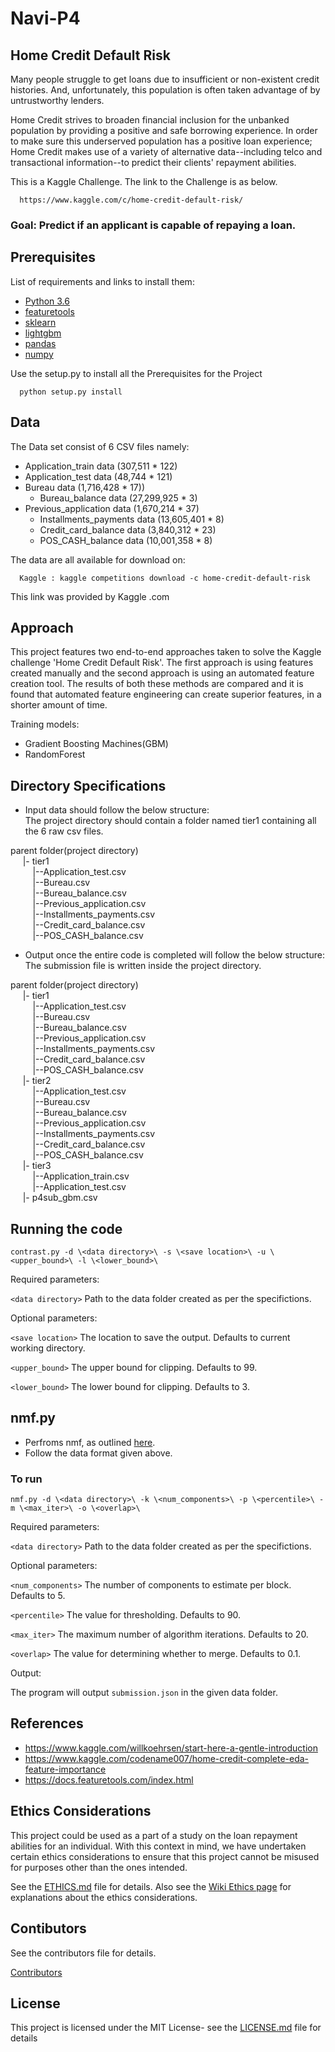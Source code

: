 # Navi-P4
## Home Credit Default Risk
Many people struggle to get loans due to insufficient or non-existent credit histories. And, unfortunately, this population is often taken advantage of by untrustworthy lenders.

Home Credit strives to broaden financial inclusion for the unbanked population by providing a positive and safe borrowing experience. In order to make sure this underserved population has a positive loan experience; Home Credit makes use of a variety of alternative data--including telco and transactional information--to predict their clients' repayment abilities.

This is a Kaggle Challenge. The link to the Challenge is as below. 

      https://www.kaggle.com/c/home-credit-default-risk/

### Goal: Predict if an applicant is capable of repaying a loan.

## Prerequisites
List of requirements and links to install them:

* [Python 3.6](https://www.python.org/downloads/release/python-360/)
* [featuretools](https://www.featuretools.com)
* [sklearn](https://scikit-learn.org/stable/)
* [lightgbm](https://lightgbm.readthedocs.io/en/latest/)
* [pandas](https://pandas.pydata.org/index.html)
* [numpy](https://www.numpy.org)

Use the setup.py to install all the Prerequisites for the Project

      python setup.py install

## Data

The Data set consist of 6 CSV files namely:

* Application_train data (307,511 * 122)
* Application_test data (48,744 * 121)
* Bureau data (1,716,428 * 17))
  * Bureau_balance data (27,299,925 * 3)       
* Previous_application data (1,670,214 * 37)
  * Installments_payments data (13,605,401 * 8)
  * Credit_card_balance data (3,840,312 * 23)
  * POS_CASH_balance data (10,001,358 * 8)              

The data are all available for download on:

      Kaggle : kaggle competitions download -c home-credit-default-risk
      
This link was provided by Kaggle .com

## Approach 
   
This project features two end-to-end approaches taken to solve the Kaggle challenge 'Home Credit Default Risk'. The first approach is using features created manually and the second approach is using an automated feature creation tool. The results of both these methods are compared and it is found that automated feature engineering can create superior features, in a shorter amount of time.

Training models: <br />
* Gradient Boosting Machines(GBM)
* RandomForest

## Directory Specifications

* Input data should follow the below structure: <br />
The project directory should contain a folder named tier1 containing all the 6 raw csv files. <br />

parent folder(project directory)  <br />
&nbsp;&nbsp;&nbsp;&nbsp;  |- tier1 <br />
&nbsp;&nbsp;&nbsp;&nbsp;&nbsp;&nbsp;&nbsp;&nbsp;      |--Application_test.csv <br />
&nbsp;&nbsp;&nbsp;&nbsp;&nbsp;&nbsp;&nbsp;&nbsp;      |--Bureau.csv <br />
&nbsp;&nbsp;&nbsp;&nbsp;&nbsp;&nbsp;&nbsp;&nbsp;      |--Bureau_balance.csv <br />
&nbsp;&nbsp;&nbsp;&nbsp;&nbsp;&nbsp;&nbsp;&nbsp;      |--Previous_application.csv <br />
&nbsp;&nbsp;&nbsp;&nbsp;&nbsp;&nbsp;&nbsp;&nbsp;      |--Installments_payments.csv <br />
&nbsp;&nbsp;&nbsp;&nbsp;&nbsp;&nbsp;&nbsp;&nbsp;      |--Credit_card_balance.csv <br />
&nbsp;&nbsp;&nbsp;&nbsp;&nbsp;&nbsp;&nbsp;&nbsp;      |--POS_CASH_balance.csv <br />

* Output once the entire code is completed will follow the below structure: <br />
The submission file is written inside the project directory. <br />

parent folder(project directory)  
&nbsp;&nbsp;&nbsp;&nbsp;  |- tier1 <br />
&nbsp;&nbsp;&nbsp;&nbsp;&nbsp;&nbsp;&nbsp;&nbsp;      |--Application_test.csv <br />
&nbsp;&nbsp;&nbsp;&nbsp;&nbsp;&nbsp;&nbsp;&nbsp;      |--Bureau.csv <br />
&nbsp;&nbsp;&nbsp;&nbsp;&nbsp;&nbsp;&nbsp;&nbsp;      |--Bureau_balance.csv <br />
&nbsp;&nbsp;&nbsp;&nbsp;&nbsp;&nbsp;&nbsp;&nbsp;      |--Previous_application.csv <br />
&nbsp;&nbsp;&nbsp;&nbsp;&nbsp;&nbsp;&nbsp;&nbsp;      |--Installments_payments.csv <br />
&nbsp;&nbsp;&nbsp;&nbsp;&nbsp;&nbsp;&nbsp;&nbsp;      |--Credit_card_balance.csv <br />
&nbsp;&nbsp;&nbsp;&nbsp;&nbsp;&nbsp;&nbsp;&nbsp;      |--POS_CASH_balance.csv <br />
&nbsp;&nbsp;&nbsp;&nbsp;  |- tier2 <br />
&nbsp;&nbsp;&nbsp;&nbsp;&nbsp;&nbsp;&nbsp;&nbsp;      |--Application_test.csv <br />
&nbsp;&nbsp;&nbsp;&nbsp;&nbsp;&nbsp;&nbsp;&nbsp;      |--Bureau.csv <br />
&nbsp;&nbsp;&nbsp;&nbsp;&nbsp;&nbsp;&nbsp;&nbsp;      |--Bureau_balance.csv <br />
&nbsp;&nbsp;&nbsp;&nbsp;&nbsp;&nbsp;&nbsp;&nbsp;      |--Previous_application.csv <br />
&nbsp;&nbsp;&nbsp;&nbsp;&nbsp;&nbsp;&nbsp;&nbsp;      |--Installments_payments.csv <br />
&nbsp;&nbsp;&nbsp;&nbsp;&nbsp;&nbsp;&nbsp;&nbsp;      |--Credit_card_balance.csv <br />
&nbsp;&nbsp;&nbsp;&nbsp;&nbsp;&nbsp;&nbsp;&nbsp;      |--POS_CASH_balance.csv <br />
&nbsp;&nbsp;&nbsp;&nbsp; |- tier3   <br />
&nbsp;&nbsp;&nbsp;&nbsp;&nbsp;&nbsp;&nbsp;&nbsp;      |--Application_train.csv <br />
&nbsp;&nbsp;&nbsp;&nbsp;&nbsp;&nbsp;&nbsp;&nbsp;      |--Application_test.csv <br />
&nbsp;&nbsp;&nbsp;&nbsp; |- p4sub_gbm.csv <br />


## Running the code
`contrast.py -d \<data directory>\ -s \<save location>\ -u \<upper_bound>\ -l \<lower_bound>\`

Required parameters:

`<data directory>` Path to the data folder created as per the specifictions.

Optional parameters:

`<save location>` The location to save the output. Defaults to current working directory.

`<upper_bound>` The upper bound for clipping. Defaults to 99.

`<lower_bound>` The lower bound for clipping. Defaults to 3.


## nmf.py

* Perfroms nmf, as outlined [here](https://github.com/dsp-uga/Team-keller/wiki/Model-Approaches).
* Follow the data format given above.

### To run
`nmf.py -d \<data directory>\ -k \<num_components>\ -p \<percentile>\ -m \<max_iter>\ -o \<overlap>\ `

Required parameters:

`<data directory>` Path to the data folder created as per the specifictions.

Optional parameters:

`<num_components>` The number of components to estimate per block. Defaults to 5.

`<percentile>` The value for thresholding. Defaults to 90.

`<max_iter>` The maximum number of algorithm iterations. Defaults to 20.

`<overlap>` The value for determining whether to merge. Defaults to 0.1.

Output:

The program will output `submission.json` in the given data folder.
  
  
## References

* https://www.kaggle.com/willkoehrsen/start-here-a-gentle-introduction
* https://www.kaggle.com/codename007/home-credit-complete-eda-feature-importance
* https://docs.featuretools.com/index.html

## Ethics Considerations
This project could be used as a part of a study on the loan repayment abilities for an individual. With this context in mind, we have undertaken certain ethics considerations to ensure that this project cannot be misused for purposes other than the ones intended.

See the [ETHICS.md](https://github.com/dsp-uga/Navi-P4/blob/master/ETHICS.md) file for details.
Also see the [Wiki Ethics page](https://github.com/dsp-uga/Navi-P4/wiki/Ethics) for explanations about the ethics considerations.

## Contibutors
See the contributors file for details. 

[Contributors](https://github.com/dsp-uga/Navi-P4/blob/master/Contributors.md)

## License
This project is licensed under the MIT License- see the [LICENSE.md]( https://github.com/dsp-uga/Navi-P4/blob/master/LICENSE) file for details

